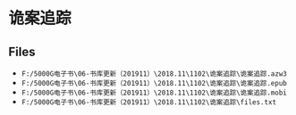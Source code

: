 # 诡案追踪

## Files

- `F:/5000G电子书\06-书库更新（201911）\2018.11\1102\诡案追踪\诡案追踪.azw3`
- `F:/5000G电子书\06-书库更新（201911）\2018.11\1102\诡案追踪\诡案追踪.epub`
- `F:/5000G电子书\06-书库更新（201911）\2018.11\1102\诡案追踪\诡案追踪.mobi`
- `F:/5000G电子书\06-书库更新（201911）\2018.11\1102\诡案追踪\files.txt`
